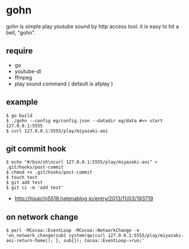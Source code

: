 # gohn

gohn is simple play youtube sound by http access tool. it is easy to hit a bell, "gohn".

## require

* go
* youtube-dl
* ffmpeg
* play sound command ( default is afplay )

## example

```
$ go build
$ ./gohn --config eg/config.json --datadir eg/data #=> start 127.0.0.1:5555
$ curl 127.0.0.1:5555/play/miyazaki-aoi
```
## git commit hook

```
$ echo "#/bin/sh\ncurl 127.0.0.1:5555/play/miyazaki-aoi" > .git/hooks/post-commit
$ chmod +x .git/hooks/post-commit
$ touch test
$ git add test
$ git ci -m 'add test'
```

* http://hisaichi5518.hatenablog.jp/entry/2013/11/03/193719

## on network change

```
$ perl -MCocoa::EventLoop -MCocoa::NetworkChange -e 'on_network_change(sub{ system(qw|curl 127.0.0.1:5555/play/miyazaki-aoi-return-home|); }, sub{}); Cocoa::EventLoop->run;'
```
